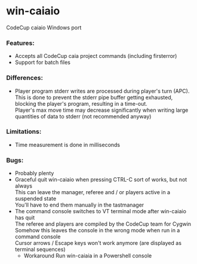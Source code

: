 # win-caiaio
CodeCup caiaio Windows port  

### Features:
- Accepts all CodeCup caia project commands (including firsterror)
- Support for batch files

### Differences:
- Player program stderr writes are processed during player's turn (APC).  
  This is done to prevent the stderr pipe buffer getting exhausted, blocking the player's program, resulting in a time-out.  
  Player's max move time may decrease significantly when writing large quantities of data to stderr (not recommended anyway)

### Limitations:
- Time measurement is done in milliseconds

### Bugs:
- Probably plenty  
- Graceful quit win-caiaio when pressing CTRL-C sort of works, but not always\
  This can leave the manager, referee and / or players active in a suspended state\
  You'll have to end them manually in the tastmanager
- The command console switches to VT terminal mode after win-caiaio has quit\
  The referee and players are compiled by the CodeCup team for Cygwin\
  Somehow this leaves the console in the wrong mode when run in a command console\
  Cursor arrows / Escape keys won't work anymore (are displayed as terminal sequences)
  - Workaround
    Run win-caiaia in a Powershell console
